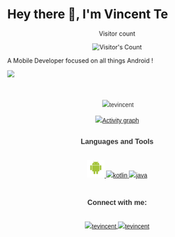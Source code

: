 # Hey there 👋, I'm Vincent Te

<div align="center"> 
  <p>Visitor count</p>
  <img src="https://profile-counter.glitch.me/tevincent/count.svg" alt="Visitor's Count" />
</div>

A Mobile Developer focused on all things Android !

![](https://github-profile-trophy.vercel.app/?username=tevincent)

<div style="display: flex; flex-direction: column; align-items: center; font-family: Arial, sans-serif; max-width: 800px; margin: 0 auto; padding: 20px; line-height: 1.6; color: #333;">

<div style="display: flex; justify-content: center; align-items: center; flex-direction: column;">
  <p>&nbsp;<img align="center" src="https://github-readme-stats.vercel.app/api?username=tevincent&show_icons=true&locale=en" alt="tevincent" /></p>
</div>
  <a href="https://github.com/ashutosh00710/github-readme-activity-graph">
    <img src="https://github-readme-activity-graph.vercel.app/graph?username=tevincent&theme=xcode&hide_border=true" alt="Activity graph">
</a>

### Languages and Tools

<p align="left"> 
    <a href="https://developer.android.com" target="_blank"> 
        <img src="https://raw.githubusercontent.com/devicons/devicon/master/icons/android/android-original-wordmark.svg" alt="android" width="40" height="40"/>
    </a> 
    <a href="https://kotlinlang.org" target="_blank"> 
        <img src="https://www.vectorlogo.zone/logos/kotlinlang/kotlinlang-icon.svg" alt="kotlin" width="40" height="40"/> 
    </a>
    <a href="https://kotlinlang.org" target="_blank"> 
        <img src="https://www.vectorlogo.zone/logos/java/java-icon.svg" alt="java" width="40" height="40"/> 
    </a>
</p>

### Connect with me:

<p align="left">
    <a href="https://www.linkedin.com/in/tevincent/" target="blank">
        <img align="center" src="https://cdn.jsdelivr.net/npm/simple-icons@3.0.1/icons/linkedin.svg" alt="tevincent" height="30" width="40" />
    </a>
    <a href="https://medium.com/@vincte" target="blank">
        <img align="center" src="https://cdn.jsdelivr.net/npm/simple-icons@3.0.1/icons/medium.svg" alt="tevincent" height="30" width="40" />
    </a>
</p>
